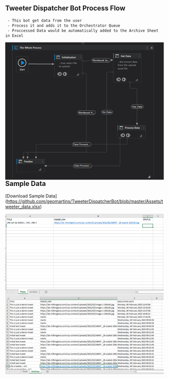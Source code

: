 ## Tweeter Dispatcher Bot Process Flow
``````
 - This bot get data from the user
 - Process it and adds it to the Orchestrator Queue
 - Proccessed Data would be automatically added to the Archive Sheet in Excel

``````
<img style="float: right;" src="Assets/dispatcher_main.PNG" alt="process flow" />

## Sample Data
[Download Sample Data] (https://github.com/geomartins/TweeterDispatcherBot/blob/master/Assets/tweeter_data.xlsx)

<img style="float: right;" src="Assets/SampleData.PNG" alt="sample data" />
<img style="float: right;" src="Assets/SampleData2.PNG" alt="sample data" />



